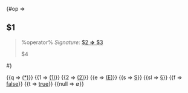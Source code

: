 
{#op => 
## $1

> %operator%
> _Signature:_ [ $2 **&rArr;** $3](class:kwd)
> 
> $4

 #}

{{q => [(\*)](class:kwd)}}
{{1 => [(1)](class:kwd)}}
{{2 => [(2)](class:kwd)}}
{{e => [(E)](class:kwd)}}
{{s => [S](class:kwd)}}
{{sl => [§](class:kwd)}}
{{f => [false](class:kwd)}} 
{{t => [true](class:kwd)}}
{{null => &#x2205;}}
